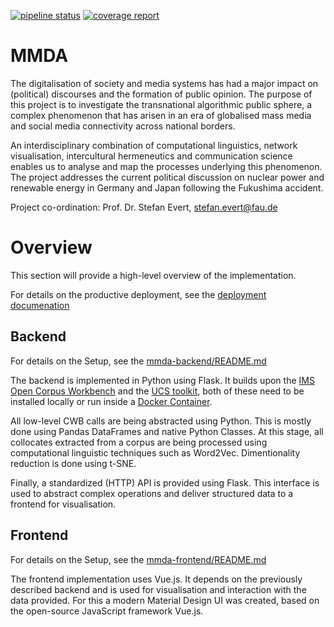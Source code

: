 [![pipeline status](https://gitlab.cs.fau.de/efe/mmda-refactor/badges/master/pipeline.svg)](https://gitlab.cs.fau.de/efe/mmda-refactor/commits/master)
[![coverage report](https://gitlab.cs.fau.de/efe/mmda-refactor/badges/master/coverage.svg)](https://gitlab.cs.fau.de/efe/mmda-refactor/commits/master)

# MMDA

The digitalisation of society and media systems has had a major impact on (political) discourses and the formation of public opinion. The purpose of this project is to investigate the transnational algorithmic public sphere, a complex phenomenon that has arisen in an era of globalised mass media and social media connectivity across national borders.

An interdisciplinary combination of computational linguistics, network visualisation, intercultural hermeneutics and communication science enables us to analyse and map the processes underlying this phenomenon. The project addresses the current political discussion on nuclear power and renewable energy in Germany and Japan following the Fukushima accident.

Project co-ordination: Prof. Dr. Stefan Evert, stefan.evert@fau.de

# Overview

This section will provide a high-level overview of the implementation.

For details on the productive deployment, see the [deployment documenation](deployment/README.md)

## Backend

For details on the Setup, see the [mmda-backend/README.md](mmda-backend/README.md)

The backend is implemented in Python using Flask. It builds upon the [IMS Open Corpus Workbench](http://cwb.sourceforge.net/) and the [UCS toolkit](http://www.collocations.de/software.html), both of these need to be installed locally or run inside a [Docker Container](https://github.com/fau-klue/docker-corpus-tool).

All low-level CWB calls are being abstracted using Python. This is mostly done using Pandas DataFrames and native Python Classes. At this stage, all collocates extracted from a corpus are being processed using computational linguistic techniques such as Word2Vec. Dimentionality reduction is done using t-SNE.

Finally, a standardized (HTTP) API is provided using Flask. This interface is used to abstract complex operations and deliver structured data to a frontend for visualisation.

## Frontend

For details on the Setup, see the [mmda-frontend/README.md](mmda-frontend/README.md)

The frontend implementation uses Vue.js. It depends on the previously described backend and is used for visualisation and interaction with the data provided. For this a modern Material Design UI was created, based on the open-source JavaScript framework Vue.js.
